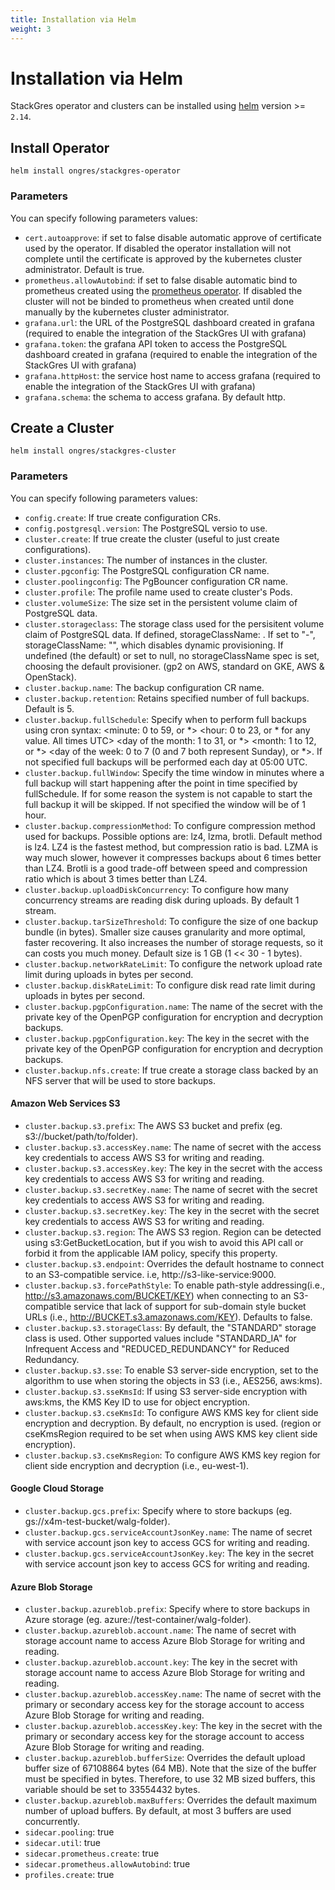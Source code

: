```yaml
---
title: Installation via Helm
weight: 3
---
```


# Installation via Helm

StackGres operator and clusters can be installed using [helm](https://helm.sh/) version >= `2.14`.

## Install Operator

```shell
helm install ongres/stackgres-operator
```

### Parameters

You can specify following parameters values:

* `cert.autoapprove`: if set to false disable automatic approve of certificate
 used by the operator. If disabled the operator installation will not complete
 until the certificate is approved by the kubernetes cluster administrator.
 Default is true.
* `prometheus.allowAutobind`: if set to false disable automatic bind to prometheus
 created using the [prometheus operator](https://github.com/coreos/prometheus-operator).
 If disabled the cluster will not be binded to prometheus when created until done
 manually by the kubernetes cluster administrator.
* `grafana.url`: the URL of the PostgreSQL dashboard created in grafana (required to
 enable the integration of the StackGres UI with grafana)
* `grafana.token`: the grafana API token to access the PostgreSQL dashboard created
 in grafana (required to enable the integration of the StackGres UI with grafana)
* `grafana.httpHost`: the service host name to access grafana (required to enable
 the integration of the StackGres UI with grafana)
* `grafana.schema`: the schema to access grafana. By default http.

## Create a Cluster

```shell
helm install ongres/stackgres-cluster
```

### Parameters

You can specify following parameters values:

* `config.create`: If true create configuration CRs.
* `config.postgresql.version`: The PostgreSQL versio to use.
* `cluster.create`: If true create the cluster (useful to just create configurations).
* `cluster.instances`: The number of instances in the cluster.
* `cluster.pgconfig`: The PostgreSQL configuration CR name.
* `cluster.poolingconfig`: The PgBouncer configuration CR name.
* `cluster.profile`: The profile name used to create cluster's Pods.
* `cluster.volumeSize`: The size set in the persistent volume claim of PostgreSQL data.
* `cluster.storageclass`: The storage class used for the persisitent volume claim of PostgreSQL data.
 If defined, storageClassName: <storageclass>. If set to "-", storageClassName: "", which disables dynamic provisioning.
 If undefined (the default) or set to null, no storageClassName spec is set, choosing the default provisioner.
 (gp2 on AWS, standard on GKE, AWS & OpenStack).
* `cluster.backup.name`: The backup configuration CR name.
* `cluster.backup.retention`: Retains specified number of full backups. Default is 5.
* `cluster.backup.fullSchedule`: Specify when to perform full backups using cron syntax:
 <minute: 0 to 59, or *> <hour: 0 to 23, or * for any value. All times UTC> <day of the month: 1 to 31, or *>
 <month: 1 to 12, or *> <day of the week: 0 to 7 (0 and 7 both represent Sunday), or *>.
 If not specified full backups will be performed each day at 05:00 UTC.
* `cluster.backup.fullWindow`: Specify the time window in minutes where a full backup will start happening after the point in
 time specified by fullSchedule. If for some reason the system is not capable to start the full backup it will be skipped.
 If not specified the window will be of 1 hour.
* `cluster.backup.compressionMethod`: To configure compression method used for backups. Possible options are: lz4, lzma, brotli.
 Default method is lz4. LZ4 is the fastest method, but compression ratio is bad. LZMA is way much slower, however it compresses
 backups about 6 times better than LZ4. Brotli is a good trade-off between speed and compression ratio which is about 3 times
 better than LZ4.
* `cluster.backup.uploadDiskConcurrency`: To configure how many concurrency streams are reading disk during uploads. By default 1 stream.
* `cluster.backup.tarSizeThreshold`: To configure the size of one backup bundle (in bytes). Smaller size causes granularity and more optimal,
 faster recovering. It also increases the number of storage requests, so it can costs you much money. Default size is 1 GB (1 << 30 - 1 bytes).
* `cluster.backup.networkRateLimit`: To configure the network upload rate limit during uploads in bytes per second.
* `cluster.backup.diskRateLimit`: To configure disk read rate limit during uploads in bytes per second.
* `cluster.backup.pgpConfiguration.name`: The name of the secret with the private key of the OpenPGP configuration for encryption and decryption backups.
* `cluster.backup.pgpConfiguration.key`: The key in the secret with the private key of the OpenPGP configuration for encryption and decryption backups.
* `cluster.backup.nfs.create`: If true create a storage class backed by an NFS server that will be used to store backups.

#### Amazon Web Services S3

* `cluster.backup.s3.prefix`: The AWS S3 bucket and prefix (eg. s3://bucket/path/to/folder).
* `cluster.backup.s3.accessKey.name`: The name of secret with the access key credentials to access AWS S3 for writing and reading.
* `cluster.backup.s3.accessKey.key`: The key in the secret with the access key credentials to access AWS S3 for writing and reading.
* `cluster.backup.s3.secretKey.name`: The name of secret with the secret key credentials to access AWS S3 for writing and reading.
* `cluster.backup.s3.secretKey.key`: The key in the secret with the secret key credentials to access AWS S3 for writing and reading.
* `cluster.backup.s3.region`: The AWS S3 region. Region can be detected using s3:GetBucketLocation, but if you wish to avoid this API call
 or forbid it from the applicable IAM policy, specify this property.
* `cluster.backup.s3.endpoint`: Overrides the default hostname to connect to an S3-compatible service. i.e, http://s3-like-service:9000.
* `cluster.backup.s3.forcePathStyle`: To enable path-style addressing(i.e., http://s3.amazonaws.com/BUCKET/KEY) when connecting to an S3-compatible
 service that lack of support for sub-domain style bucket URLs (i.e., http://BUCKET.s3.amazonaws.com/KEY). Defaults to false.
* `cluster.backup.s3.storageClass`: By default, the "STANDARD" storage class is used. Other supported values include "STANDARD_IA"
 for Infrequent Access and "REDUCED_REDUNDANCY" for Reduced Redundancy.
* `cluster.backup.s3.sse`: To enable S3 server-side encryption, set to the algorithm to use when storing the objects in S3 (i.e., AES256, aws:kms).
* `cluster.backup.s3.sseKmsId`: If using S3 server-side encryption with aws:kms, the KMS Key ID to use for object encryption.
* `cluster.backup.s3.cseKmsId`: To configure AWS KMS key for client side encryption and decryption. By default, no encryption is used.
 (region or cseKmsRegion required to be set when using AWS KMS key client side encryption).
* `cluster.backup.s3.cseKmsRegion`: To configure AWS KMS key region for client side encryption and decryption (i.e., eu-west-1).

#### Google Cloud Storage

* `cluster.backup.gcs.prefix`: Specify where to store backups (eg. gs://x4m-test-bucket/walg-folder).
* `cluster.backup.gcs.serviceAccountJsonKey.name`: The name of secret with service account json key to access GCS for writing and reading.
* `cluster.backup.gcs.serviceAccountJsonKey.key`: The key in the secret with service account json key to access GCS for writing and reading.

#### Azure Blob Storage

* `cluster.backup.azureblob.prefix`: Specify where to store backups in Azure storage (eg. azure://test-container/walg-folder).
* `cluster.backup.azureblob.account.name`: The name of secret with storage account name to access Azure Blob Storage for writing and reading.
* `cluster.backup.azureblob.account.key`: The key in the secret with storage account name to access Azure Blob Storage for writing and reading.
* `cluster.backup.azureblob.accessKey.name`: The name of secret with the primary or secondary access key for the storage account
 to access Azure Blob Storage for writing and reading.
* `cluster.backup.azureblob.accessKey.key`: The key in the secret with the primary or secondary access key for the storage account
 to access Azure Blob Storage for writing and reading.
* `cluster.backup.azureblob.bufferSize`: Overrides the default upload buffer size of 67108864 bytes (64 MB). Note that the size of the buffer
 must be specified in bytes. Therefore, to use 32 MB sized buffers, this variable should be set to 33554432 bytes.
* `cluster.backup.azureblob.maxBuffers`: Overrides the default maximum number of upload buffers. By default, at most 3 buffers are used concurrently.
* `sidecar.pooling`: true
* `sidecar.util`: true
* `sidecar.prometheus.create`: true
* `sidecar.prometheus.allowAutobind`: true
* `profiles.create`: true

